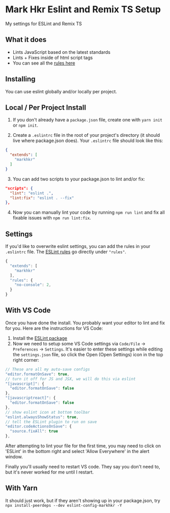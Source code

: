 # Mark Hkr Eslint and Remix TS Setup
My settings for ESLint and Remix TS

## What it does
* Lints JavaScript based on the latest standards
* Lints + Fixes inside of html script tags
* You can see all the [rules here](https://github.com/markhker/eslint-config-markhkr-remix-ts/blob/master/.eslintrc.js)

## Installing

You can use eslint globally and/or locally per project.

## Local / Per Project Install

1. If you don't already have a `package.json` file, create one with `yarn init` or `npm init`.

2. Create a `.eslintrc` file in the root of your project's directory (it should live where package.json does). Your `.eslintrc` file should look like this:

```json
{
  "extends": [
    "markhkr"
  ]
}
```

3. You can add two scripts to your package.json to lint and/or fix:

```json
"scripts": {
  "lint": "eslint .",
  "lint:fix": "eslint . --fix"
},
```

4. Now you can manually lint your code by running `npm run lint` and fix all fixable issues with `npm run lint:fix`.

## Settings

If you'd like to overwrite eslint settings, you can add the rules in your `.eslintrc` file. The [ESLint rules](https://eslint.org/docs/rules/) go directly under `"rules"`.

```js
{
  "extends": [
    "markhkr"
  ],
  "rules": {
    "no-console": 2,
  }
}
```

## With VS Code

Once you have done the install. You probably want your editor to lint and fix for you. Here are the instructions for VS Code:

1. Install the [ESLint package](https://marketplace.visualstudio.com/items?itemName=dbaeumer.vscode-eslint)
2. Now we need to setup some VS Code settings via `Code/File` → `Preferences` → `Settings`. It's easier to enter these settings while editing the `settings.json` file, so click the Open (Open Settings) icon in the top right corner:

  ```js
  // These are all my auto-save configs
  "editor.formatOnSave": true,
  // turn it off for JS and JSX, we will do this via eslint
  "[javascript]": {
    "editor.formatOnSave": false
  },
  "[javascriptreact]": {
    "editor.formatOnSave": false
  },
  // show eslint icon at bottom toolbar
  "eslint.alwaysShowStatus": true,
  // tell the ESLint plugin to run on save
  "editor.codeActionsOnSave": {
    "source.fixAll": true
  },
  ```

After attempting to lint your file for the first time, you may need to click on 'ESLint' in the bottom right and select 'Allow Everywhere' in the alert window.

Finally you'll usually need to restart VS code. They say you don't need to, but it's never worked for me until I restart.


## With Yarn

It should just work, but if they aren't showing up in your package.json, try `npx install-peerdeps --dev eslint-config-markhkr -Y`
